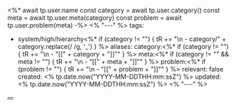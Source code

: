 <%* 
await tp.user.name
const category = await tp.user.category()
const meta = await tp.user.meta(category)
const problem = await tp.user.problem(meta)
-%>
<% "---" %>
tags:
  - system/high/hierarchy<%* if (category != "") { tR += "\n  - category/" + category.replace(/ /g, '_') } %>
aliases:
category:<%* if (category != "") { tR += "\n  - \"[[" + category + "]]\"" } %>
meta:<%* if (category != "" && meta != "") { tR += "\n  - \"[[" + meta + "]]\"" } %>
problem:<%* if (problem != "") { tR += "\n  - \"[[" + problem + "]]\"" } %>
relevant: false
created: <% tp.date.now("YYYY-MM-DDTHH:mm:ssZ") %>
updated: <% tp.date.now("YYYY-MM-DDTHH:mm:ssZ") %>
<% "---" %>

💤
